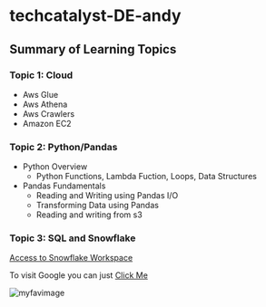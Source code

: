 # techcatalyst-DE-andy

## Summary of Learning Topics
### Topic 1: Cloud

* Aws Glue
* Aws Athena
* Aws Crawlers
* Amazon EC2

### Topic 2: Python/Pandas

* Python Overview
    * Python Functions, Lambda Fuction, Loops, Data Structures
* Pandas Fundamentals
    * Reading and Writing using Pandas I/O
    * Transforming Data using Pandas
    * Reading and writing from s3

### Topic 3: SQL and Snowflake

[Access to Snowflake Workspace](https://app.snowflake.com/ffojzfh/wpa36811/w3vsqV1pOFEs#query)

To visit Google you can just [Click Me](http://www.google.com)

![myfavimage](https://m.media-amazon.com/images/M/MV5BODI4NzMyNjE0MF5BMl5BanBnXkFtZTgwMTcwNzI0MzE@._V1_FMjpg_UX1000_.jpg)